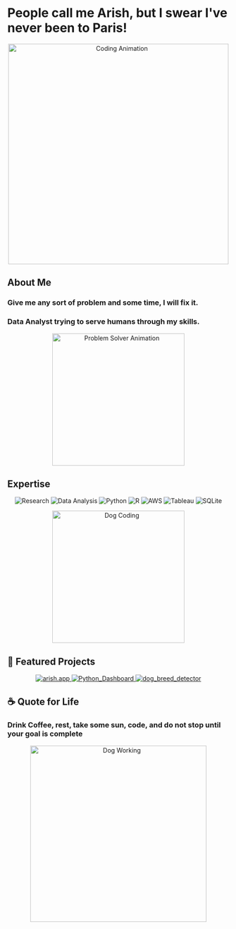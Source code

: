 # People call me Arish, but I swear I've never been to Paris!

<p align="center">
  <img src="https://media.giphy.com/media/LmNwrBhejkK9EFP504/giphy.gif" alt="Coding Animation" width="500"/>
</p>

## About Me

### Give me any sort of problem and some time, I will fix it.
### Data Analyst trying to serve humans through my skills.

<p align="center">
  <img src="https://media.giphy.com/media/836HiJc7pgzy8iNXCn/giphy.gif" alt="Problem Solver Animation" width="300"/>
</p>

## Expertise

<p align="center">
  <img src="https://img.shields.io/badge/-Research-333333?style=for-the-badge&logo=google-scholar" alt="Research"/>
  <img src="https://img.shields.io/badge/-Data_Analysis-333333?style=for-the-badge&logo=data-usage" alt="Data Analysis"/>
  <img src="https://img.shields.io/badge/-Python-333333?style=for-the-badge&logo=python" alt="Python"/>
  <img src="https://img.shields.io/badge/-R-333333?style=for-the-badge&logo=r" alt="R"/>
  <img src="https://img.shields.io/badge/-AWS-333333?style=for-the-badge&logo=amazon-aws" alt="AWS"/>
  <img src="https://img.shields.io/badge/-Tableau-333333?style=for-the-badge&logo=tableau" alt="Tableau"/>
  <img src="https://img.shields.io/badge/-SQLite-333333?style=for-the-badge&logo=sqlite" alt="SQLite"/>
</p>

<p align="center">
  <img src="https://media.giphy.com/media/26ufnwz3wDUli7GU0/giphy.gif" alt="Dog Coding" width="300"/>
</p>

## 🚀 Featured Projects

<p align="center">
  <a href="https://github.com/acharyaarish/arish.app">
    <img src="https://github-readme-stats.vercel.app/api/pin/?username=acharyaarish&repo=arish.app&theme=radical" alt="arish.app" />
  </a>
  <a href="https://github.com/acharyaarish/Python_Dashboard">
    <img src="https://github-readme-stats.vercel.app/api/pin/?username=acharyaarish&repo=Python_Dashboard&theme=radical" alt="Python_Dashboard" />
  </a>
  <a href="https://github.com/acharyaarish/dog_breed_detector">
    <img src="https://github-readme-stats.vercel.app/api/pin/?username=acharyaarish&repo=dog_breed_detector&theme=radical" alt="dog_breed_detector" />
  </a>
</p>

## ☕ Quote for Life

### Drink Coffee, rest, take some sun, code, and do not stop until your goal is complete

<p align="center">
  <img src="https://media.giphy.com/media/aC45M5Q4D07Pq/giphy.gif" alt="Dog Working" width="400"/>
</p>
